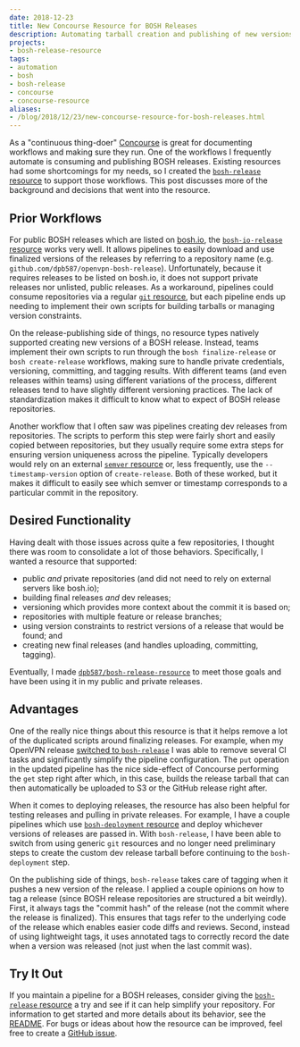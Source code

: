 ```yaml
---
date: 2018-12-23
title: New Concourse Resource for BOSH Releases
description: Automating tarball creation and publishing of new versions.
projects:
- bosh-release-resource
tags:
- automation
- bosh
- bosh-release
- concourse
- concourse-resource
aliases:
- /blog/2018/12/23/new-concourse-resource-for-bosh-releases.html
---
```


As a "continuous thing-doer" [Concourse](https://concourse-ci.org/) is great for documenting workflows and making sure they run. One of the workflows I frequently automate is consuming and publishing BOSH releases. Existing resources had some shortcomings for my needs, so I created the [`bosh-release` resource](https://github.com/dpb587/bosh-release-resource) to support those workflows. This post discusses more of the background and decisions that went into the resource.

<!--more-->


## Prior Workflows

For public BOSH releases which are listed on [bosh.io](https://bosh.io/), the [`bosh-io-release` resource](https://github.com/concourse/bosh-io-release-resource) works very well. It allows pipelines to easily download and use finalized versions of the releases by referring to a repository name (e.g. `github.com/dpb587/openvpn-bosh-release`). Unfortunately, because it requires releases to be listed on bosh.io, it does not support private releases nor unlisted, public releases. As a workaround, pipelines could consume repositories via a regular [`git` resource](https://github.com/concourse/git-resource), but each pipeline ends up needing to implement their own scripts for building tarballs or managing version constraints.

On the release-publishing side of things, no resource types natively supported creating new versions of a BOSH release. Instead, teams implement their own scripts to run through the `bosh finalize-release` or `bosh create-release` workflows, making sure to handle private credentials, versioning, committing, and tagging results. With different teams (and even releases within teams) using different variations of the process, different releases tend to have slightly different versioning practices. The lack of standardization makes it difficult to know what to expect of BOSH release repositories.

Another workflow that I often saw was pipelines creating dev releases from repositories. The scripts to perform this step were fairly short and easily copied between repositories, but they usually require some extra steps for ensuring version uniqueness across the pipeline. Typically developers would rely on an external [`semver` resource](https://github.com/concourse/semver-resource) or, less frequently, use the `--timestamp-version` option of `create-release`. Both of these worked, but it makes it difficult to easily see which semver or timestamp corresponds to a particular commit in the repository.


## Desired Functionality

Having dealt with those issues across quite a few repositories, I thought there was room to consolidate a lot of those behaviors. Specifically, I wanted a resource that supported:

 * public *and* private repositories (and did not need to rely on external servers like bosh.io);
 * building final releases *and* dev releases;
 * versioning which provides more context about the commit it is based on;
 * repositories with multiple feature or release branches;
 * using version constraints to restrict versions of a release that would be found; and
 * creating new final releases (and handles uploading, committing, tagging).

Eventually, I made [`dpb587/bosh-release-resource`](https://github.com/dpb587/bosh-release-resource) to meet those goals and have been using it in my public and private releases.


## Advantages

One of the really nice things about this resource is that it helps remove a lot of the duplicated scripts around finalizing releases. For example, when my OpenVPN release [switched to `bosh-release`](https://github.com/dpb587/openvpn-bosh-release/commit/9e20263fe49f02e25f4a4b056814defb72ae8a77) I was able to remove several CI tasks and significantly simplify the pipeline configuration. The `put` operation in the updated pipeline has the nice side-effect of Concourse performing the `get` step right after which, in this case, builds the release tarball that can then automatically be uploaded to S3 or the GitHub release right after.

When it comes to deploying releases, the resource has also been helpful for testing releases and pulling in private releases. For example, I have a couple pipelines which use [`bosh-deployment` resource](https://github.com/cloudfoundry/bosh-deployment-resource) and deploy whichever versions of releases are passed in. With `bosh-release`, I have been able to switch from using generic `git` resources and no longer need preliminary steps to create the custom dev release tarball before continuing to the `bosh-deployment` step.

On the publishing side of things, `bosh-release` takes care of tagging when it pushes a new version of the release. I applied a couple opinions on how to tag a release (since BOSH release repositories are structured a bit weirdly). First, it always tags the "commit hash" of the release (not the commit where the release is finalized). This ensures that tags refer to the underlying code of the release which enables easier code diffs and reviews. Second, instead of using lightweight tags, it uses annotated tags to correctly record the date when a version was released (not just when the last commit was).


## Try It Out

If you maintain a pipeline for a BOSH releases, consider giving the [`bosh-release` resource](https://github.com/dpb587/bosh-release-resource) a try and see if it can help simplify your repository. For information to get started and more details about its behavior, see the [README](https://github.com/dpb587/bosh-release-resource#readme). For bugs or ideas about how the resource can be improved, feel free to create a [GitHub issue](https://github.com/dpb587/bosh-release-resource/issues).
